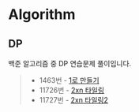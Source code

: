 # Algorithm
## DP

백준 알고리즘 중 DP 연습문제 풀이입니다.

> * 1463번   - [1로 만들기](https://github.com/MoonJiHyun/baekjoon_algorithm/blob/dp/1463_dp/src/com/company/Main.java)
> * 11726번 - [2xn 타일링](https://github.com/MoonJiHyun/baekjoon_algorithm/blob/dp/11726_dp/src/com/company/Main.java)
> * 11727번 - [2xn 타일링2](https://github.com/MoonJiHyun/baekjoon_algorithm/blob/dp/11727_dp/src/com/company/Main.java)


